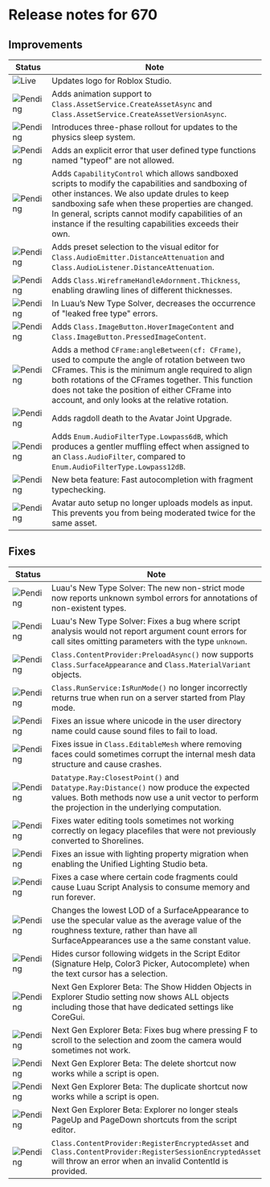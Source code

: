 # Release notes for 670

## Improvements

| Status | Note |
|--------|------|
| ![Live](https://img.shields.io/badge/Live-009E57?style=flat)  | Updates logo for Roblox Studio. |
| ![Pending](https://img.shields.io/badge/Pending-DEA517?style=flat)  | Adds animation support to <code>Class.AssetService.CreateAssetAsync</code> and <code>Class.AssetService.CreateAssetVersionAsync</code>. |
| ![Pending](https://img.shields.io/badge/Pending-DEA517?style=flat)  | Introduces three-phase rollout for updates to the physics sleep system. |
| ![Pending](https://img.shields.io/badge/Pending-DEA517?style=flat)  | Adds an explicit error that user defined type functions named "typeof" are not allowed. |
| ![Pending](https://img.shields.io/badge/Pending-DEA517?style=flat)  | Adds <code>CapabilityControl</code> which allows sandboxed scripts to modify the capabilities and sandboxing of other instances. We also update drules to keep sandboxing safe when these properties are changed. In general, scripts cannot modify capabilities of an instance if the resulting capabilities exceeds their own. |
| ![Pending](https://img.shields.io/badge/Pending-DEA517?style=flat)  | Adds preset selection to the visual editor for <code>Class.AudioEmitter.DistanceAttenuation</code> and <code>Class.AudioListener.DistanceAttenuation</code>. |
| ![Pending](https://img.shields.io/badge/Pending-DEA517?style=flat)  | Adds <code>Class.WireframeHandleAdornment.Thickness</code>, enabling drawling lines of different thicknesses. |
| ![Pending](https://img.shields.io/badge/Pending-DEA517?style=flat)  | In Luau’s New Type Solver, decreases the occurrence of "leaked free type" errors. |
| ![Pending](https://img.shields.io/badge/Pending-DEA517?style=flat)  | Adds <code>Class.ImageButton.HoverImageContent</code> and <code>Class.ImageButton.PressedImageContent</code>. |
| ![Pending](https://img.shields.io/badge/Pending-DEA517?style=flat)  | Adds a method <code>CFrame:angleBetween(cf: CFrame)</code>, used to compute the angle of rotation between two CFrames. This is the minimum angle required to align both rotations of the CFrames together. This function does not take the position of either CFrame into account, and only looks at the relative rotation. |
| ![Pending](https://img.shields.io/badge/Pending-DEA517?style=flat)  | Adds ragdoll death to the Avatar Joint Upgrade. |
| ![Pending](https://img.shields.io/badge/Pending-DEA517?style=flat)  | Adds <code>Enum.AudioFilterType.Lowpass6dB</code>, which produces a gentler muffling effect when assigned to an <code>Class.AudioFilter</code>, compared to <code>Enum.AudioFilterType.Lowpass12dB</code>. |
| ![Pending](https://img.shields.io/badge/Pending-DEA517?style=flat)  | New beta feature: Fast autocompletion with fragment typechecking. |
| ![Pending](https://img.shields.io/badge/Pending-DEA517?style=flat)  | Avatar auto setup no longer uploads models as input. This prevents you from being moderated twice for the same asset. |
## Fixes

| Status | Note |
|--------|------|
| ![Pending](https://img.shields.io/badge/Pending-DEA517?style=flat)  | Luau's New Type Solver: The new non-strict mode now reports unknown symbol errors for annotations of non-existent types. |
| ![Pending](https://img.shields.io/badge/Pending-DEA517?style=flat)  | Luau's New Type Solver: Fixes a bug where script analysis would not report argument count errors for call sites omitting parameters with the type <code>unknown</code>. |
| ![Pending](https://img.shields.io/badge/Pending-DEA517?style=flat)  | <code>Class.ContentProvider:PreloadAsync()</code> now supports <code>Class.SurfaceAppearance</code> and <code>Class.MaterialVariant</code> objects. |
| ![Pending](https://img.shields.io/badge/Pending-DEA517?style=flat)  | <code>Class.RunService:IsRunMode()</code> no longer incorrectly returns true when run on a server started from Play mode. |
| ![Pending](https://img.shields.io/badge/Pending-DEA517?style=flat)  | Fixes an issue where unicode in the user directory name could cause sound files to fail to load. |
| ![Pending](https://img.shields.io/badge/Pending-DEA517?style=flat)  | Fixes issue in <code>Class.EditableMesh</code> where removing faces could sometimes corrupt the internal mesh data structure and cause crashes. |
| ![Pending](https://img.shields.io/badge/Pending-DEA517?style=flat)  | <code>Datatype.Ray:ClosestPoint()</code> and <code>Datatype.Ray:Distance()</code> now produce the expected values. Both methods now use a unit vector to perform the projection in the underlying computation. |
| ![Pending](https://img.shields.io/badge/Pending-DEA517?style=flat)  | Fixes water editing tools sometimes not working correctly on legacy placefiles that were not previously converted to Shorelines. |
| ![Pending](https://img.shields.io/badge/Pending-DEA517?style=flat)  | Fixes an issue with lighting property migration when enabling the Unified Lighting Studio beta. |
| ![Pending](https://img.shields.io/badge/Pending-DEA517?style=flat)  | Fixes a case where certain code fragments could cause Luau Script Analysis to consume memory and run forever. |
| ![Pending](https://img.shields.io/badge/Pending-DEA517?style=flat)  | Changes the lowest LOD of a SurfaceAppearance to use the specular value as the average value of the roughness texture, rather than have all SurfaceAppearances use a the same constant value. |
| ![Pending](https://img.shields.io/badge/Pending-DEA517?style=flat)  | Hides cursor following widgets in the Script Editor (Signature Help, Color3 Picker, Autocomplete) when the text cursor has a selection. |
| ![Pending](https://img.shields.io/badge/Pending-DEA517?style=flat)  | Next Gen Explorer Beta: The Show Hidden Objects in Explorer Studio setting now shows ALL objects including those that have dedicated settings like CoreGui. |
| ![Pending](https://img.shields.io/badge/Pending-DEA517?style=flat)  | Next Gen Explorer Beta: Fixes bug where pressing F to scroll to the selection and zoom the camera would sometimes not work. |
| ![Pending](https://img.shields.io/badge/Pending-DEA517?style=flat)  | Next Gen Explorer Beta: The delete shortcut now works while a script is open. |
| ![Pending](https://img.shields.io/badge/Pending-DEA517?style=flat)  | Next Gen Explorer Beta: The duplicate shortcut now works while a script is open. |
| ![Pending](https://img.shields.io/badge/Pending-DEA517?style=flat)  | Next Gen Explorer Beta: Explorer no longer steals PageUp and PageDown shortcuts from the script editor. |
| ![Pending](https://img.shields.io/badge/Pending-DEA517?style=flat)  | <code>Class.ContentProvider:RegisterEncryptedAsset</code> and <code>Class.ContentProvider:RegisterSessionEncryptedAsset</code> will throw an error when an invalid ContentId is provided. |
